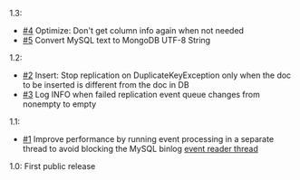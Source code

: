 1.3:

* [#4](https://github.com/ngocdaothanh/mydit/issues/4)
  Optimize: Don't get column info again when not needed
* [#5](https://github.com/ngocdaothanh/mydit/issues/5)
  Convert MySQL text to MongoDB UTF-8 String

1.2:

* [#2](https://github.com/ngocdaothanh/mydit/issues/2)
  Insert: Stop replication on DuplicateKeyException only when the doc to be
  inserted is different from the doc in DB
* [#3](https://github.com/ngocdaothanh/mydit/issues/3)
  Log INFO when failed replication event queue changes from nonempty to empty

1.1:

* [#1](https://github.com/ngocdaothanh/mydit/issues/1)
  Improve performance by running event processing in a separate thread to
  avoid blocking the MySQL binlog
  [event reader thread](https://github.com/shyiko/mysql-binlog-connector-java/issues/32)

1.0: First public release
